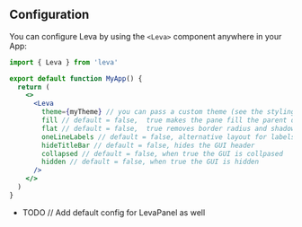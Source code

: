 ## Configuration

You can configure Leva by using the `<Leva>` component anywhere in your App:

```jsx
import { Leva } from 'leva'

export default function MyApp() {
  return (
    <>
      <Leva
        theme={myTheme} // you can pass a custom theme (see the styling section)
        fill // default = false,  true makes the pane fill the parent dom node it's rendered in
        flat // default = false,  true removes border radius and shadow
        oneLineLabels // default = false, alternative layout for labels, with labels and fields on separate rows
        hideTitleBar // default = false, hides the GUI header
        collapsed // default = false, when true the GUI is collpased
        hidden // default = false, when true the GUI is hidden
      />
    </>
  )
}
```

- TODO // Add default config for LevaPanel as well
